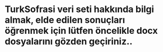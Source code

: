 # TurkSofrasi veri seti hakkında bilgi almak, elde edilen sonuçları öğrenmek için lütfen öncelikle docx dosyalarını gözden geçiriniz..
